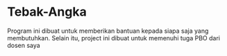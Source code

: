 # Tebak-Angka
Program ini dibuat untuk memberikan bantuan kepada siapa saja yang membutuhkan. Selain itu, project ini dibuat untuk memenuhi tuga PBO dari dosen saya
